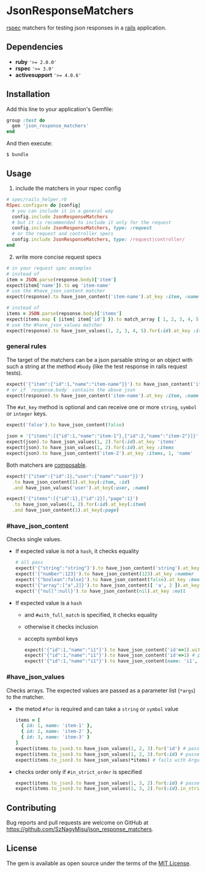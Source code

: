 # JsonResponseMatchers

[rspec](https://relishapp.com/rspec) matchers for testing json responses in a [rails](https://rubyonrails.org/) application.

## Dependencies

* **ruby** `'>= 2.0.0'`
* **rspec** `'>= 3.0'` <!-- see composable matchers -->
* **activesupport** `'>= 4.0.6'` <!-- see https://github.com/rails/rails/pull/10887 -->

## Installation

Add this line to your application's Gemfile:

```ruby
group :test do
  gem 'json_response_matchers'
end
```

And then execute:

    $ bundle

## Usage

1. include the matchers in your rspec config

  ```ruby
  # spec/rails_helper.rb
  RSpec.configure do |config|
    # you can include it in a general way
    config.include JsonResponseMatchers
    # but it is recommended to include it only for the request
    config.include JsonResponseMatchers, type: :request
    # or the request and controller specs
    config.include JsonResponseMatchers, type: /request|controller/
  end
  ```

2. write more concise request specs

  ```ruby
  # in your request spec examples
  # instead of
  item = JSON.parse(response.body)['item']
  expect(item['name']).to eq 'item-name'
  # use the #have_json_content matcher
  expect(response).to have_json_content('item-name').at_key :item, :name

  # instead of
  items = JSON.parse(repsonse.body)['items']
  expect(items.map { |item| item['id'] }).to match_array [ 1, 2, 3, 4, 5 ]
  # use the #have_json_values matcher
  expect(response).to have_json_values(1, 2, 3, 4, 5).for(:id).at_key :items
  ```

### general rules

The target of the matchers can be a json parsable string or an object with such a string at the method `#body` (like the test response in rails request tests).

```ruby
expect('{"item":{"id":1,"name":"item-name"}}').to have_json_content('item-name').at_key :item, :name
# or if `response.body` contains the above json
expect(response).to have_json_content('item-name').at_key :item, :name
```

The `#at_key` method is optional and can receive one or more `string`, `symbol` or `integer` keys.

```ruby
expect('false').to have_json_content(false)

json = '{"items":[{"id":1,"name":"item-1"},{"id":2,"name":"item-2"}]}'
expect(json).to have_json_values(1, 2).for(:id).at_key 'items'
expect(json).to have_json_values(1, 2).for(:id).at_key :items
expect(json).to have_json_content('item-2').at_key :items, 1, 'name'
```

Both matchers are [composable](https://relishapp.com/rspec/rspec-expectations/docs/composing-matchers).

```ruby
expect('{"item":{"id":1},"user":{"name":"user"}}')
  .to have_json_content(1).at_key(:item, :id)
  .and have_json_values('user').at_key(:user, :name)

expect('{"items":[{"id":1},{"id":2}],"page":1}')
  .to have_json_values(1, 2).for(:id).at_key(:item)
  .and have_json_content(1).at_key(:page)
```

### #have_json_content

Checks single values.

* If expected value is not a `hash`, it checks equality

  ```ruby
  # all pass
  expect('{"string":"string"}').to have_json_content('string').at_key :string
  expect('{"number":123}').to have_json_content(123).at_key :number
  expect('{"boolean":false}').to have_json_content(false).at_key :boolean
  expect('{"array":["a",2]}').to have_json_content([ 'a', 2 ]).at_key :array
  expect('{"null":null}').to have_json_content(nil).at_key :null
  ```

* If expected value is a `hash`
  * and `#with_full_match` is specified, it checks equality
  * otherwise it checks inclusion
  * accepts symbol keys

    ```ruby
    expect('{"id":1,"name":"i1"}').to have_json_content('id'=>1).with_full_match # fails
    expect('{"id":1,"name":"i1"}').to have_json_content('id'=>1) # passes
    expect('{"id":1,"name":"i1"}').to have_json_content(name: 'i1', id: 1).with_full_match # passes
    ```


### #have_json_values

Checks arrays. The expected values are passed as a parameter list (`*args`) to the matcher.

* the metod `#for` is required and can take a `string` or `symbol` value

  ```ruby
  items = [
    { id: 1, name: 'item-1' },
    { id: 2, name: 'item-2' },
    { id: 3, name: 'item-3' }
  ]
  expect(items.to_json).to have_json_values(1, 2, 3).for('id') # passes
  expect(items.to_json).to have_json_values(1, 2, 3).for(:id) # passes
  expect(items.to_json).to have_json_values(*items) # fails with ArgumentError
  ```

* checks order only if `#in_strict_order` is specified

  ```ruby
  expect(items.to_json).to have_json_values(1, 3, 2).for(:id) # passes
  expect(items.to_json).to have_json_values(1, 3, 2).for(:id).in_strict_order # fails
  ```

## Contributing

Bug reports and pull requests are welcome on GitHub at https://github.com/SzNagyMisu/json_response_matchers.

## License

The gem is available as open source under the terms of the [MIT License](https://opensource.org/licenses/MIT).
